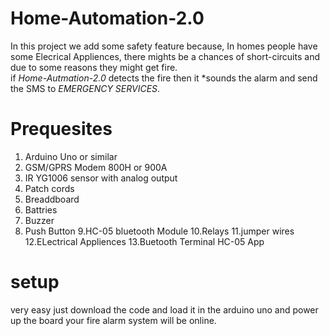 # Home-Automation-2.0
In this project we add some safety feature because, In homes people have some Elecrical Appliences, there mights be a chances of 
short-circuits and due to some reasons they might get fire. <br>
if *Home-Autmation-2.0* detects the fire then it *sounds the  alarm and send the SMS to *EMERGENCY SERVICES*.

# Prequesites
1. Arduino Uno or similar
2. GSM/GPRS Modem 800H or 900A
3. IR YG1006 sensor with analog output
4. Patch cords
5. Breaddboard
6. Battries
7. Buzzer
8. Push Button
9.HC-05 bluetooth Module
10.Relays
11.jumper wires
12.ELectrical Appliences 
13.Buetooth Terminal HC-05 App

# setup
very easy just download the code and load it in the arduino uno and power up the board your fire alarm system will be online.

